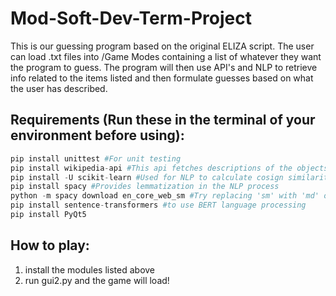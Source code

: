 # Mod-Soft-Dev-Term-Project

This is our guessing program based on the original ELIZA script. The user can load .txt files into /Game Modes containing a list of whatever they want the program to guess. The program will then use API's and NLP to retrieve info related to the items listed and then formulate guesses based on what the user has described. 

## Requirements (Run these in the terminal of your environment before using):

```python
pip install unittest #For unit testing
pip install wikipedia-api #This api fetches descriptions of the objects loaded from the .txt file
pip install -U scikit-learn #Used for NLP to calculate cosign similarity
pip install spacy #Provides lemmatization in the NLP process
python -m spacy download en_core_web_sm #Try replacing 'sm' with 'md' or 'lg' for more accurate guesses. However, they are a larger downloads.
pip install sentence-transformers #to use BERT language processing
pip install PyQt5
```

## How to play:
1. install the modules listed above
2. run gui2.py and the game will load!
